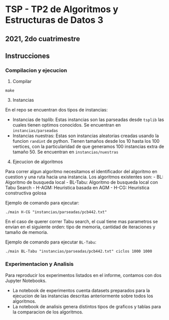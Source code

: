 # TSP - TP2 de Algoritmos y Estructuras de Datos 3
## 2021, 2do cuatrimestre

## Instrucciones

### Compilacion y ejecucion
1. Compilar 

```
make
```

3. Instancias

En el repo se encuentran dos tipos de instancias:
- Instancias de tsplib: Estas instancias son las parseadas desde ```tsplib``` las cuales tienen optimos conocidos. Se encuentran en `instancias/parseadas`
- Instancias nuestras: Estas son instancias aleatorias creadas usando la funcion ```randint``` de python. Tienen tamaños desde los 10 hasta los 100 vertices, con la particularidad de que generamos 100 instancias extra de tamaño 50. Se encuentran en `instancias/nuestras`

4. Ejecucion de algoritmos

Para correr algun algoritmo necesitamos el identificador del algoritmo en cuestion y una ruta hacia una instancia.
Los algoritmos existentes son: 
        - BL: Algoritmo de busqueda local
        - BL-Tabu: Algoritmo de busqueda local con Tabu Search
        - H-AGM: Heuristica basada en AGM
        - H-CG: Heuristica constructiva golosa

Ejemplo de comando para ejecutar:
```
./main H-CG "instancias/parseadas/pcb442.txt"
```

En el caso de querer correr Tabu search, el cual tiene mas parametros se envian en el siguiente orden: tipo de memoria, cantidad de iteraciones y tamaño de memoria. 

Ejemplo de comando para ejecutar ```BL-Tabu```:
```
./main BL-Tabu "instancias/parseadas/pcb442.txt" ciclos 1000 1000
```

### Experimentacion y Analisis

Para reproducir los experimentos listados en el informe, contamos con dos Jupyter Notebooks.

- La notebook de experimentos cuenta datasets preparados para la ejecucion de las instancias descritas anteriormente sobre todos los algoritmos.
- La notebook de analisis genera distintos tipos de graficos y tablas para la comparacion de los algoritmos.

